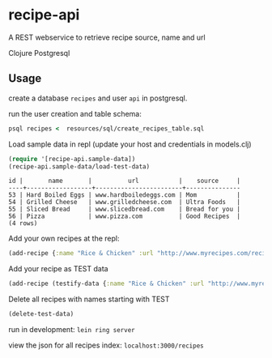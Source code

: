 # recipe-api

A REST webservice to retrieve recipe source, name and url

Clojure
Postgresql

## Usage

create a database `recipes` and user `api` in postgresql.

run the user creation and table schema:
```clj
psql recipes <  resources/sql/create_recipes_table.sql
```

Load sample data in repl (update your host and credentials in models.clj)
```clj
(require '[recipe-api.sample-data])
(recipe-api.sample-data/load-test-data)
```


```
id |       name       |          url           |    source     |
----+------------------+------------------------+---------------
53 | Hard Boiled Eggs | www.hardboiledeggs.com | Mom           |
54 | Grilled Cheese   | www.grilledcheese.com  | Ultra Foods   |
55 | Sliced Bread     | www.slicedbread.com    | Bread for you |
56 | Pizza            | www.pizza.com          | Good Recipes  |
(4 rows)
```

Add your own recipes at the repl:
```clj
(add-recipe {:name "Rice & Chicken" :url "http://www.myrecipes.com/recipe/chicken-and-rice" :source "My Recipes"})
```

Add your recipe as TEST data
```clj
(add-recipe (testify-data {:name "Rice & Chicken" :url "http://www.myrecipes.com/recipe/chicken-and-rice" :source "My Recipes"}))
```

Delete all recipes with names starting with TEST
```clj
(delete-test-data)
```

run in development:
`lein ring server`

view the json for all recipes index:
`localhost:3000/recipes`
